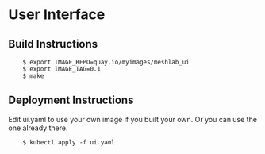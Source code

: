 # User Interface

## Build Instructions

```
    $ export IMAGE_REPO=quay.io/myimages/meshlab_ui
    $ export IMAGE_TAG=0.1
    $ make
```

## Deployment Instructions

Edit ui.yaml to use your own image if you built your own.  Or you can use the one already there.

```
    $ kubectl apply -f ui.yaml
```

